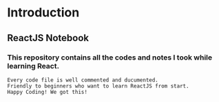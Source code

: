 # Introduction
## ReactJS Notebook
### This repository contains all the codes and notes I took while learning React.
    Every code file is well commented and ducumented.
    Friendly to beginners who want to learn ReactJS from start.
    Happy Coding! We got this!
